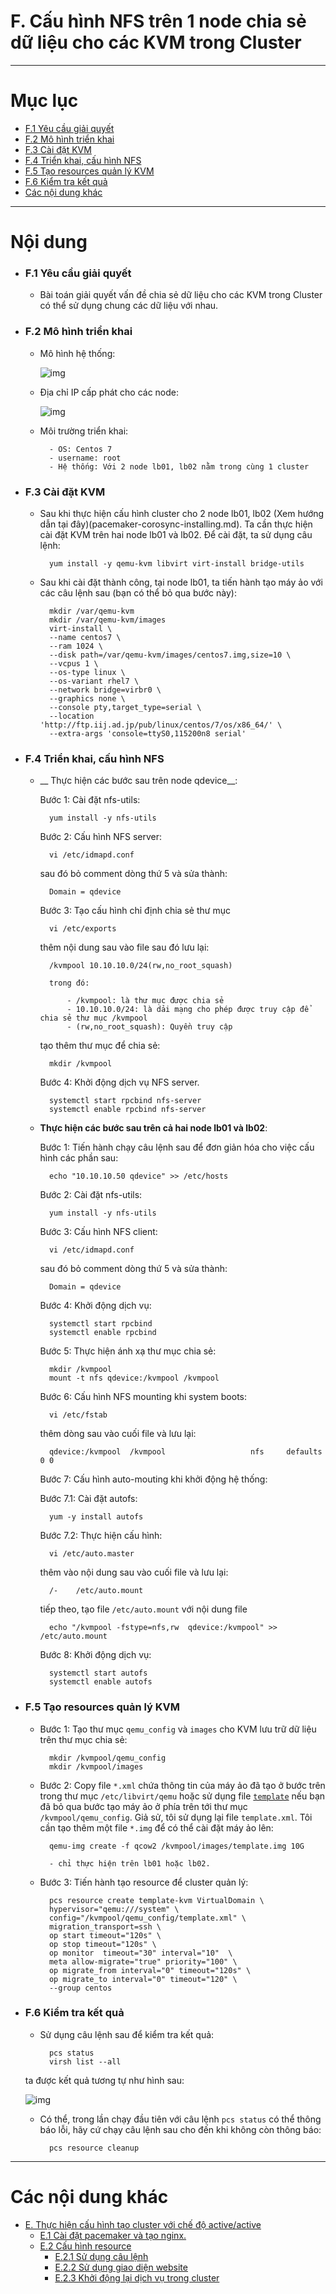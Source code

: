 # F. Cấu hình NFS trên 1 node chia sẻ dữ liệu cho các KVM trong Cluster


____


# Mục lục

- [F.1 Yêu cầu giải quyết](#issue)
- [F.2 Mô hình triển khai](#models)
- [F.3 Cài đặt KVM](#kvm-settings)
- [F.4 Triển khai, cấu hình NFS](#nfs)
- [F.5 Tạo resources quản lý KVM](#resource)
- [F.6 Kiểm tra kết quả](#stat)
- [Các nội dung khác](#contents-other)
____


# Nội dung


- ### <a name="issue">F.1 Yêu cầu giải quyết</a>

	- Bài toán giải quyết vấn đề chia sẻ dữ liệu cho các KVM trong Cluster có thể sử dụng chung các dữ liệu với nhau.

- ### <a name="models">F.2 Mô hình triển khai</a>

	- Mô hình hệ thống:

		![img](../images/sstorage-kvm-model.png)

	- Địa chỉ IP cấp phát cho các node:

		![img](../images/sstorage-kvm-ip.png)

	- Môi trường triển khai:

			- OS: Centos 7
			- username: root
			- Hệ thống: Với 2 node lb01, lb02 nằm trong cùng 1 cluster


- ### <a name="kvm-settings">F.3 Cài đặt KVM</a>

	- Sau khi thực hiện cấu hình cluster cho 2 node lb01, lb02 (Xem hướng dẫn tại đây)(pacemaker-corosync-installing.md). Ta cần thực hiện cài đặt KVM trên hai node lb01 và lb02. Để cài đặt, ta sử dụng câu lệnh:

			yum install -y qemu-kvm libvirt virt-install bridge-utils

	- Sau khi cài đặt thành công, tại node lb01, ta tiến hành tạo máy ảo với các câu lệnh sau (bạn có thể bỏ qua bước này):
			
			mkdir /var/qemu-kvm
			mkdir /var/qemu-kvm/images
			virt-install \
			--name centos7 \
			--ram 1024 \
			--disk path=/var/qemu-kvm/images/centos7.img,size=10 \
			--vcpus 1 \
			--os-type linux \
			--os-variant rhel7 \
			--network bridge=virbr0 \
			--graphics none \
			--console pty,target_type=serial \
			--location 'http://ftp.iij.ad.jp/pub/linux/centos/7/os/x86_64/' \
			--extra-args 'console=ttyS0,115200n8 serial'


- ### <a name="nfs">F.4 Triển khai, cấu hình NFS</a>

	- __ Thực hiện các bước sau trên node qdevice__:

		Bước 1: Cài đặt nfs-utils:

			yum install -y nfs-utils

		Bước 2: Cấu hình NFS server:

			vi /etc/idmapd.conf

		sau đó bỏ comment dòng thứ 5 và sửa thành:

			Domain = qdevice

		Bước 3: Tạo cấu hình chỉ định chia sẻ thư mục

			vi /etc/exports

		thêm nội dung sau vào file sau đó lưu lại:

			/kvmpool 10.10.10.0/24(rw,no_root_squash)

			trong đó:

				- /kvmpool: là thư mục được chia sẻ
				- 10.10.10.0/24: là dải mạng cho phép được truy cập để chia sẻ thư mục /kvmpool
				- (rw,no_root_squash): Quyền truy cập

		tạo thêm thư mục để chia sẻ:

			mkdir /kvmpool

		Bước 4: Khởi động dịch vụ NFS server.

			systemctl start rpcbind nfs-server 
			systemctl enable rpcbind nfs-server 


	- __Thực hiện các bước sau trên cả hai node lb01 và lb02__:

		Bước 1: Tiến hành chạy câu lệnh sau để đơn giản hóa cho việc cấu hình các phần sau:

			echo "10.10.10.50 qdevice" >> /etc/hosts
		
		Bước 2: Cài đặt nfs-utils:

			yum install -y nfs-utils

		Bước 3: Cấu hình NFS client:

			vi /etc/idmapd.conf

		sau đó bỏ comment dòng thứ 5 và sửa thành:

			Domain = qdevice
		
		Bước 4: Khởi động dịch vụ:

			systemctl start rpcbind 
			systemctl enable rpcbind 

		Bước 5: Thực hiện ánh xạ thư mục chia sẻ:

			mkdir /kvmpool
			mount -t nfs qdevice:/kvmpool /kvmpool

		Bước 6: Cấu hình NFS mounting khi system boots:

			vi /etc/fstab

		thêm dòng sau vào cuối file và lưu lại:

			qdevice:/kvmpool  /kvmpool                   nfs     defaults        0 0

		Bước 7: Cấu hình auto-mouting khi khởi động hệ thống:

		Bước 7.1: Cài đặt autofs:

			yum -y install autofs

		Bước 7.2: Thực hiện cấu hình:

			vi /etc/auto.master

		thêm vào nội dung sau vào cuối file và lưu lại:

			/-    /etc/auto.mount

		tiếp theo, tạo file `/etc/auto.mount` với nội dung file

			echo "/kvmpool -fstype=nfs,rw  qdevice:/kvmpool" >> /etc/auto.mount

		Bước 8: Khởi động dịch vụ:

			systemctl start autofs 
			systemctl enable autofs 


- ### <a name="resource">F.5 Tạo resources quản lý KVM</a>

	- Bước 1: Tạo thư mục `qemu_config` và `images` cho KVM lưu trữ dữ liệu trên thư mục chia sẻ:

			mkdir /kvmpool/qemu_config
			mkdir /kvmpool/images

	- Bước 2: Copy file `*.xml` chứa thông tin của máy ảo đã tạo ở bước trên trong thư mục `/etc/libvirt/qemu` hoặc sử dụng file [`template`](https://raw.githubusercontent.com/BoTranVan/ghichep-pacemaker-corosync/master/files/template.xml) nếu bạn đã bỏ qua bước tạo máy ảo ở phía trên tới thư mục `/kvmpool/qemu_config`. Giả sử, tôi sử dụng lại file `template.xml`. Tôi cần tạo thêm một file `*.img` để có thể cài đặt máy ảo lên:

			qemu-img create -f qcow2 /kvmpool/images/template.img 10G

			- chỉ thực hiện trên lb01 hoặc lb02.

	- Bước 3: Tiến hành tạo resource để cluster quản lý:

			pcs resource create template-kvm VirtualDomain \
			hypervisor="qemu:///system" \
			config="/kvmpool/qemu_config/template.xml" \
			migration_transport=ssh \
			op start timeout="120s" \
			op stop timeout="120s" \
			op monitor  timeout="30" interval="10"  \
			meta allow-migrate="true" priority="100" \
			op migrate_from interval="0" timeout="120s" \
			op migrate_to interval="0" timeout="120" \
			--group centos


- ### <a name="stat">F.6 Kiểm tra kết quả</a>

	- Sử dụng câu lệnh sau để kiểm tra kết quả:

			pcs status
			virsh list --all

	ta được kết quả tương tự như hình sau:

	![img](../images/ss-stat.png)

	- Có thể, trong lần chạy đầu tiên với câu lệnh `pcs status` có thể thông báo lỗi, hãy cứ chạy câu lệnh sau cho đến khi không còn thông báo:

			pcs resource cleanup

____


# <a name="contents-other">Các nội dung khác</a>

- [E. Thực hiện cấu hình tạo cluster với chế độ active/active](pcmk-master-resource.md)
	- [E.1 Cài đặt pacemaker và tạo nginx.](pcmk-master-resource.md#install)
	- [E.2 Cấu hình resource](pcmk-master-resource.md#configure)
		- [E.2.1 Sử dụng câu lệnh](pcmk-master-resource.md#cmd)
		- [E.2.2 Sử dụng giao diện website](pcmk-master-resource.md#gui)
		- [E.2.3 Khởi động lại dịch vụ trong cluster](pcmk-master-resource.md#star)

